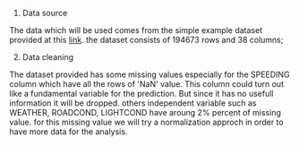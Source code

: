 1. Data source 

The data which will be used comes from the simple example dataset provided at this [link](https://s3.us.cloud-object-storage.appdomain.cloud/cf-courses-data/CognitiveClass/DP0701EN/version-2/Data-Collisions.csv). the dataset consists of 194673 rows and 38 columns; 

2. Data cleaning

The dataset provided has some missing values especially for the SPEEDING column which have all the rows of 'NaN' value. This column could turn out like a fundamental variable for the prediction. But since it has no usefull information it will be dropped. others independent variable such as WEATHER, ROADCOND, LIGHTCOND have aroung 2% percent of missing value. for this missing value we will try a normalization approch in order to have more data for the analysis.
